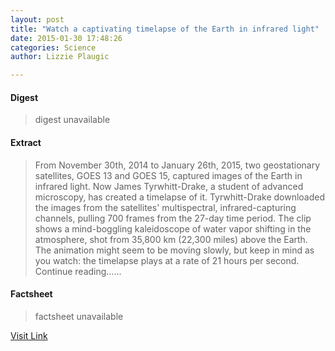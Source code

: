 ```yaml
---
layout: post
title: "Watch a captivating timelapse of the Earth in infrared light"
date: 2015-01-30 17:48:26
categories: Science
author: Lizzie Plaugic

---
```



#### Digest
>digest unavailable

#### Extract
>From November 30th, 2014 to January 26th, 2015, two geostationary satellites, GOES 13 and GOES 15, captured images of the Earth in infrared light. Now James Tyrwhitt-Drake, a student of advanced microscopy, has created a timelapse of it. Tyrwhitt-Drake downloaded the images from the satellites' multispectral, infrared-capturing channels, pulling 700 frames from the 27-day time period. The clip shows a mind-boggling kaleidoscope of water vapor shifting in the atmosphere, shot from 35,800 km (22,300 miles) above the Earth. The animation might seem to be moving slowly, but keep in mind as you watch: the timelapse plays at a rate of 21 hours per second. Continue reading&hellip;...

#### Factsheet
>factsheet unavailable

[Visit Link](http://www.theverge.com/2015/1/30/7951541/timelapse-of-the-earth-infrared-light)


